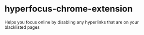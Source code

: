# hyperfocus-chrome-extension
Helps you focus online by disabling any hyperlinks that are on your blacklisted pages
